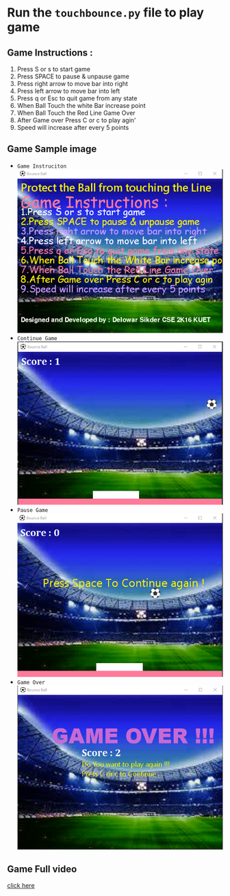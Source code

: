 # Run the ` touchbounce.py ` file to play game
## Game Instructions : 
<ol>
<li>Press S or s to start game</li>
<li>Press SPACE to pause & unpause game</li>
<li>Press right arrow to move bar into right</li>
<li>Press left arrow to move bar into left</li>
<li>Press q or Esc to quit game from any state</li>
<li>When Ball Touch the white Bar increase point</li>
<li>When Ball Touch the Red Line Game Over</li>
<li>After Game over Press C or c to play agin'</li>
<li>Speed will increase after every 5 points</li>
</ol>

## Game Sample image

<!-- <img src="sample/sample1.png" alt="Girl in a jacket" title="Game Instrustion"/> -->
* ` Game Instruciton `
![Game Instruciton](sample/sample1.png "")
* ` Continue Game `
![Runing Game](sample/sample2.png "")
* ` Pause Game `
![Pause Game](sample/sample3.png "")
* ` Game Over ` 
![Game Over](sample/sample4.png "")

## Game Full video
[click here](sample/gameVideo.mp4)



